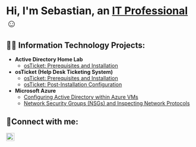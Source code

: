 <h1>Hi, I'm Sebastian, an <a href="https://linkedin.com/in/Josh">IT Professional</a>☺</h1>

<h2>👨‍💻 Information Technology Projects:</h2>

- <b>Active Directory Home Lab</b>
  - [osTicket: Prerequisites and Installation](https://github.com/sebsebastiansandoval/osticket-prereqs)
- <b>osTicket (Help Desk Ticketing System)</b>
  - [osTicket: Prerequisites and Installation](https://github.com/sebsebastiansandoval/osticket-prereqs)
  - [osTicket: Post-Installation Configuration](https://github.com/sebsebastiansandoval/post-install-config)
- <b>Microsoft Azure</b>
  - [Configuring Active Directory within Azure VMs](https://github.com/sebsebastiansandoval/configure-ad)
  - [Network Security Groups (NSGs) and Inspecting Network Protocols](https://github.com/sebsebastiansandoval/azure-network-protocols)

<h2>🤳Connect with me:</h2>


[<img align="left" alt="Josh | LinkedIn" width="22px" src="https://cdn.jsdelivr.net/npm/simple-icons@v3/icons/linkedin.svg" />][linkedin]



[linkedin]: https://linkedin.com/in/Josh
